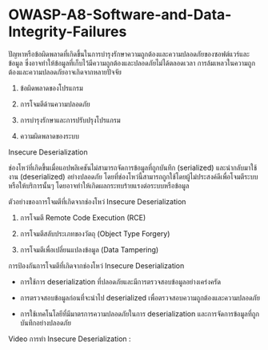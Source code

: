 # OWASP-A8-Software-and-Data-Integrity-Failures

ปัญหาหรือข้อผิดพลาดที่เกิดขึ้นในการบำรุงรักษาความถูกต้องและความปลอดภัยของซอฟต์แวร์และข้อมูล ซึ่งอาจทำให้ข้อมูลที่เก็บไว้มีความถูกต้องและปลอดภัยไม่ได้ตลอดเวลา การล้มเหลวในความถูกต้องและความปลอดภัยอาจเกิดจากหลายปัจจัย

  1.  ข้อผิดพลาดของโปรแกรม

  2.  การโจมตีด้านความปลอดภัย

  3.  การบำรุงรักษาและการปรับปรุงโปรแกรม

  4.  ความผิดพลาดของระบบ

Insecure Deserialization

  ช่องโหว่ที่เกิดขึ้นเมื่อแอปพลิเคชันไม่สามารถจัดการข้อมูลที่ถูกบันทึก (serialized) และนำกลับมาใช้งาน (deserialized) อย่างปลอดภัย โดยที่ช่องโหว่นี้สามารถถูกใช้โดยผู้ไม่ประสงค์ดีเพื่อโจมตีระบบหรือให้บริการนั้นๆ โดยอาจทำให้เกิดผลกระทบร้ายแรงต่อระบบหรือข้อมูล

ตัวอย่างของการโจมตีที่เกิดจากช่องโหว่ Insecure Deserialization

  1.  การโจมตี Remote Code Execution (RCE)

  2.  การโจมตีสลับประเภทของวัตถุ (Object Type Forgery)

  3.  การโจมตีเพื่อเปลี่ยนแปลงข้อมูล (Data Tampering)


การป้องกันการโจมตีที่เกิดจากช่องโหว่ Insecure Deserialization

  -  การใช้การ deserialization ที่ปลอดภัยและมีการตรวจสอบข้อมูลอย่างเคร่งครัด

  -  การตรวจสอบข้อมูลก่อนที่จะนำไป deserialized เพื่อตรวจสอบความถูกต้องและความปลอดภัย

  -  การใช้เทคโนโลยีที่มีมาตรการความปลอดภัยในการ deserialization และการจัดการข้อมูลที่ถูกบันทึกอย่างปลอดภัย

Video การทำ Insecure Deserialization : 
